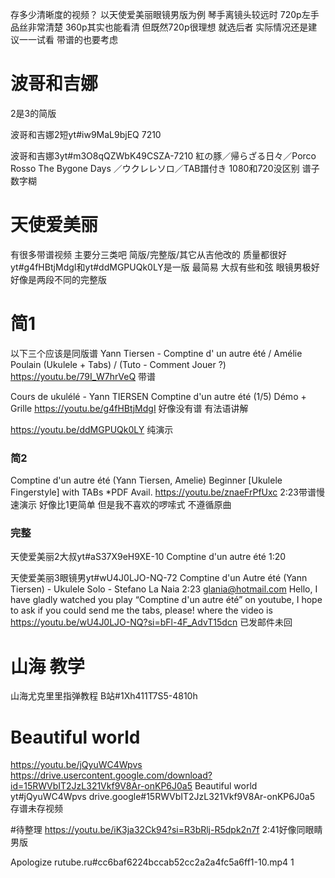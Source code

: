 存多少清晰度的视频？
以天使爱美丽眼镜男版为例
琴手离镜头较远时 720p左手品丝非常清楚
360p其实也能看清 但既然720p很理想 就选后者
实际情况还是建议一一试看 带谱的也要考虑

# 波哥和吉娜
2是3的简版

波哥和吉娜2短yt#iw9MaL9bjEQ 7210

波哥和吉娜3yt#m3O8qQZWbK49CSZA-7210 紅の豚／帰らざる日々／Porco Rosso The Bygone Days ／ウクレレソロ／TAB譜付き
1080和720没区别 谱子数字糊

# 天使爱美丽
有很多带谱视频
主要分三类吧 简版/完整版/其它从吉他改的
质量都很好
yt#g4fHBtjMdgI和yt#ddMGPUQk0LY是一版 最简易
大叔有些和弦
眼镜男极好 好像是两段不同的完整版

# 简1
以下三个应该是同版谱
Yann Tiersen - Comptine d' un autre été / Amélie Poulain (Ukulele + Tabs) / (Tuto - Comment Jouer ?)
https://youtu.be/79I_W7hrVeQ
带谱

Cours de ukulélé - Yann TIERSEN Comptine d'un autre été (1/5) Démo + Grille
https://youtu.be/g4fHBtjMdgI
好像没有谱 有法语讲解

https://youtu.be/ddMGPUQk0LY
纯演示

### 简2
Comptine d'un autre été (Yann Tiersen, Amelie) Beginner [Ukulele Fingerstyle] with TABs *PDF Avail.
https://youtu.be/znaeFrPfUxc
2:23带谱慢速演示
好像比1更简单 但是我不喜欢的啰嗦式 不遵循原曲

### 完整
天使爱美丽2大叔yt#aS37X9eH9XE-10 Comptine d'un autre été
1:20

天使爱美丽3眼镜男yt#wU4J0LJO-NQ-72 Comptine d'un Autre été (Yann Tiersen) - Ukulele Solo - Stefano La Naia
2:23
glania@hotmail.com
Hello, I have gladly watched you play “Comptine d'un autre été” on youtube, I hope to ask if you could send me the tabs, please!
where the video is https://youtu.be/wU4J0LJO-NQ?si=bFl-4F_AdvT15dcn
已发邮件未回

# 山海 教学
山海尤克里里指弹教程 B站#1Xh411T7S5-4810h

# Beautiful world
https://youtu.be/jQyuWC4Wpvs
https://drive.usercontent.google.com/download?id=15RWVbIT2JzL321Vkf9V8Ar-onKP6J0a5
Beautiful world yt#jQyuWC4Wpvs drive.google#15RWVbIT2JzL321Vkf9V8Ar-onKP6J0a5
存谱未存视频

#待整理
https://youtu.be/iK3ja32Ck94?si=R3bRlj-R5dpk2n7f
2:41好像同眼睛男版

Apologize rutube.ru#cc6baf6224bccab52cc2a2a4fc5a6ff1-10.mp4
1